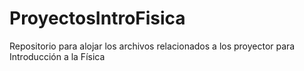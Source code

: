 # ProyectosIntroFisica
Repositorio para alojar los archivos relacionados a los proyector para Introducción a la Física
